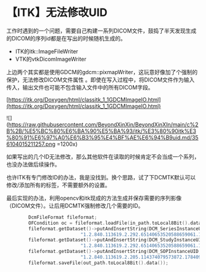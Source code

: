 # 【ITK】无法修改UID


工作时遇到的一个问题，需要自己构建一系列DICOM文件，鼓捣了半天发现生成的DICOM的序列id都是在写出的时候随机生成的。

- ITK的itk::ImageFileWriter
- VTK的vtkDicomImageWriter

上边两个其实都是使用GDCM的gdcm::pixmapWriter，这玩意好像加了个强制的保护，无法修改DICOM文件属性 。即使在写入过程中，将DICOM文件作为输入传入，输出文件也可能不包含输入文件中的所有DICOM字段。

[https://itk.org/Doxygen/html/classitk_1_1GDCMImageIO.html](https://itk.org/Doxygen/html/classitk_1_1GDCMImageIO.html)

![](https://raw.githubusercontent.com/BeyondXinXin/BeyondXinXIn/main/c%2B%2B/%E5%BC%80%E6%BA%90%E5%BA%93/itk/%E3%80%90itk%E3%80%91%E6%97%A0%E6%B3%95%E4%BF%AE%E6%94%B9uid.md/356104015211257.png =1200x)

如果写出的几个ID无法修改，那么其他软件在读取的时候肯定不会当成一个系列，也没办法做后续操作。

也许ITK有专门修改ID的办法，我是没找到。换个思路，试了下DCMTK默认可以修改/添加所有的标签，不需要额外的设置。

最后实现的办法，利用opencv和itk现成的方法生成并保存需要的序列影像（DICOM文件）。让后用DCMTK强制修改几个需要的ID。

```cpp
        DcmFileFormat fileformat;
        OFCondition oc = fileformat.loadFile(in_path.toLocal8Bit().data());
        fileformat.getDataset()->putAndInsertString(DCM_SeriesInstanceUID,
                           "1.2.840.113619.2.292.65140653520588659061.1552006679.1484.33");
        fileformat.getDataset()->putAndInsertString(DCM_StudyInstanceUID,
                           "1.2.840.113619.2.292.65140653520588659061.1552005022.1480.86");
        fileformat.getDataset()->putAndInsertString(DCM_SOPInstanceUID,
                           "1.2.840.113619.2.205.114374079573872.178409.1552386274354.14");
        fileformat.saveFile(out_path.toLocal8Bit().data());
```








